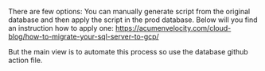 There are few options:
You can manually generate script from the original database and then apply the script in the prod database.
Below will you find an instruction how to apply one:
https://acumenvelocity.com/cloud-blog/how-to-migrate-your-sql-server-to-gcp/

But the main view is to automate this process so use the database github action file.